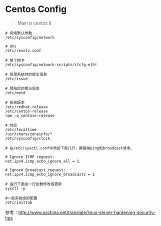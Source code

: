 # Centos Config
> Main is centos 6

```
# 网络默认参数
/etc/sysconfig/network
```

```
# dns
/etc/resolv.conf
```

```
# 单个网卡
/etc/sysconfig/network-scripts/ifcfg-eth*
```

```
# 登录系统时的提示信息
/etc/issue
```

```
# 登陆后的提示信息
/etc/motd
```

```
# 系统版本
/etc/redhat-release
/etc/centos-release
rpm -q centose-release
```

```
# 时区
/etc/localtime
/usr/share/zoneinfo/*
/etc/sysconfig/clock
```

```
# 在/etc/sysctl.conf中添加下面几行，屏蔽掉ping和broadcast请求。

# Ignore ICMP request:
net.ipv4.icmp_echo_ignore_all = 1

# Ignore Broadcast request:
net.ipv4.icmp_echo_ignore_broadcasts = 1

# 运行下面这一行加载修改或更新
sysctl -p
```

```
#一些系统级的配置
/etc/inittab
```

参考：http://www.oschina.net/translate/linux-server-hardening-security-tips
